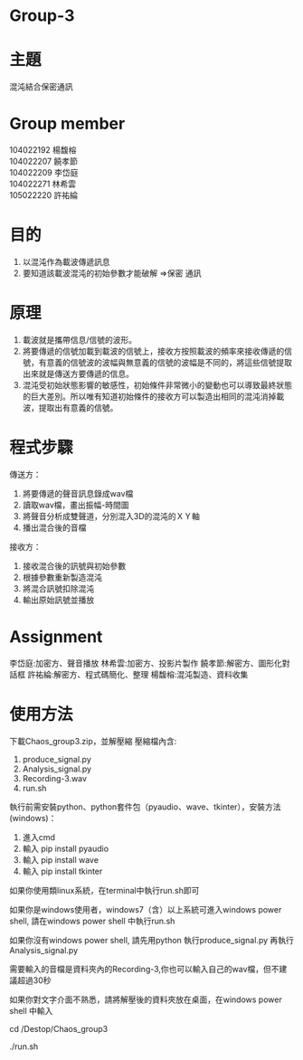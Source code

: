 # Group-3 

# 主題
混沌結合保密通訊

# Group member      
104022192  楊馥榕    
104022207  饒孝節    
104022209  李岱庭    
104022271  林希雲    
105022220  許祐綸     

# 目的       
1. 以混沌作為載波傳遞訊息
2. 要知道該載波混沌的初始參數才能破解 =>保密 通訊

# 原理
1. 載波就是攜帶信息/信號的波形。
2. 將要傳遞的信號加載到載波的信號上，接收方按照載波的頻率來接收傳遞的信號，有意義的信號波的波幅與無意義的信號的波幅是不同的，將這些信號提取出來就是傳送方要傳遞的信息。
3. 混沌受初始狀態影響的敏感性，初始條件非常微小的變動也可以導致最終狀態的巨大差別。所以唯有知道初始條件的接收方可以製造出相同的混沌消掉載波，提取出有意義的信號。

# 程式步驟
 傳送方：
 1. 將要傳遞的聲音訊息錄成wav檔
 2. 讀取wav檔，畫出振幅-時間圖
 3. 將聲音分析成雙聲道，分別混入3D的混沌的ＸＹ軸
 4. 播出混合後的音檔
 
 接收方：
1. 接收混合後的訊號與初始參數
2. 根據參數重新製造混沌
3. 將混合訊號扣除混沌
4. 輸出原始訊號並播放

# Assignment
李岱庭:加密方、聲音播放
林希雲:加密方、投影片製作
饒孝節:解密方、圖形化對話框
許祐綸:解密方、程式碼簡化、整理
楊馥榕:混沌製造、資料收集    

# 使用方法
下載Chaos_group3.zip，並解壓縮
壓縮檔內含:
1. produce_signal.py 
2. Analysis_signal.py 
3. Recording-3.wav 
4. run.sh 

執行前需安裝python、python套件包（pyaudio、wave、tkinter），安裝方法(windows)：
1. 進入cmd
2. 輸入 pip install pyaudio
3. 輸入 pip install wave
4. 輸入 pip install tkinter

 如果你使用類linux系統，在terminal中執行run.sh即可
 
 如果你是windows使用者，windows7（含）以上系統可進入windows power shell, 請在windows power shell 中執行run.sh
 
 如果你沒有windows power shell, 請先用python 執行produce_signal.py 再執行Analysis_signal.py
 
 需要輸入的音檔是資料夾內的Recording-3,你也可以輸入自己的wav檔，但不建議超過30秒
 
 如果你對文字介面不熟悉，請將解壓後的資料夾放在桌面，在windows power shell 中輸入
 
 cd /Destop/Chaos_group3
 
 ./run.sh
